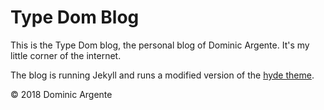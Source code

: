 # Type Dom Blog

This is the Type Dom blog, the personal blog of Dominic Argente. It's my little corner of the internet.

The blog is running Jekyll and runs a modified version of the [hyde theme](https://github.com/poole/hyde).

© 2018 Dominic Argente
